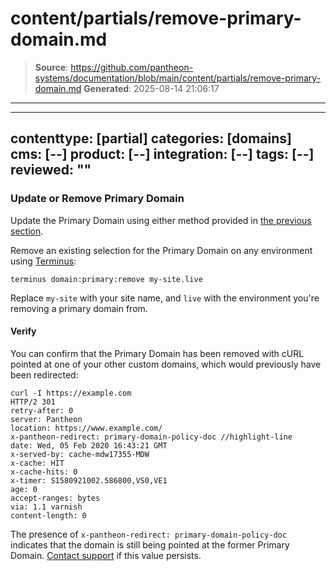# content/partials/remove-primary-domain.md

> **Source**: https://github.com/pantheon-systems/documentation/blob/main/content/partials/remove-primary-domain.md
> **Generated**: 2025-08-14 21:06:17

---

---
contenttype: [partial]
categories: [domains]
cms: [--]
product: [--]
integration: [--]
tags: [--]
reviewed: ""
---

### Update or Remove Primary Domain

Update the Primary Domain using either method provided in [the previous section](#set-a-primary-domain-via-the-dashboard).

Remove an existing selection for the Primary Domain on any environment using [Terminus](/terminus):

```bash{promptUser: user}
terminus domain:primary:remove my-site.live
```

Replace `my-site` with your site name, and `live` with the environment you're removing a primary domain from.

#### Verify

You can confirm that the Primary Domain has been removed with cURL pointed at one of your other custom domains, which would previously have been redirected:

```bash{outputLines:2-15}
curl -I https://example.com
HTTP/2 301
retry-after: 0
server: Pantheon
location: https://www.example.com/
x-pantheon-redirect: primary-domain-policy-doc //highlight-line
date: Wed, 05 Feb 2020 16:43:21 GMT
x-served-by: cache-mdw17355-MDW
x-cache: HIT
x-cache-hits: 0
x-timer: S1580921002.586800,VS0,VE1
age: 0
accept-ranges: bytes
via: 1.1 varnish
content-length: 0
```

The presence of `x-pantheon-redirect: primary-domain-policy-doc` indicates that the domain is still being pointed at the former Primary Domain. [Contact support](/guides/support/contact-support/) if this value persists.